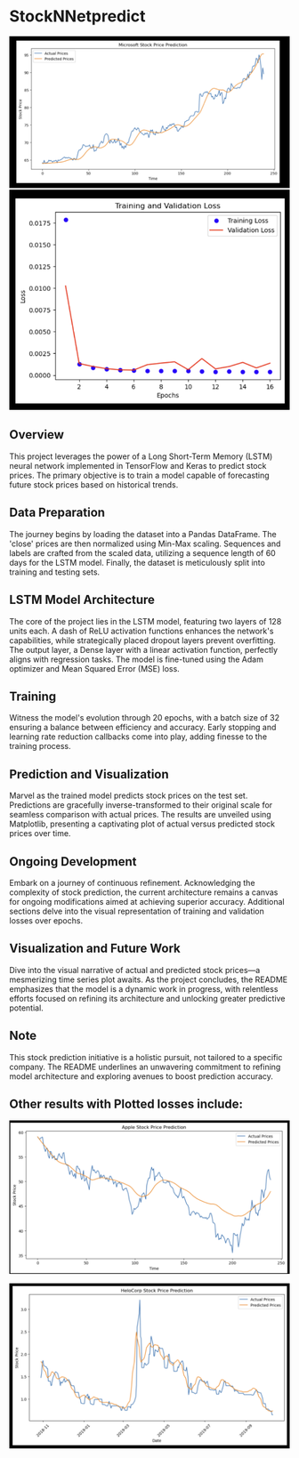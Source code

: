 # StockNNetpredict

![Stock Prediction](./Microsoft_pred.png)
![Stock Prediction](./Losses_Micorosoft.png)


## Overview
This project leverages the power of a Long Short-Term Memory (LSTM) neural network implemented in TensorFlow and Keras to predict stock prices. The primary objective is to train a model capable of forecasting future stock prices based on historical trends.

## Data Preparation
The journey begins by loading the dataset into a Pandas DataFrame. The 'close' prices are then normalized using Min-Max scaling. Sequences and labels are crafted from the scaled data, utilizing a sequence length of 60 days for the LSTM model. Finally, the dataset is meticulously split into training and testing sets.

## LSTM Model Architecture
The core of the project lies in the LSTM model, featuring two layers of 128 units each. A dash of ReLU activation functions enhances the network's capabilities, while strategically placed dropout layers prevent overfitting. The output layer, a Dense layer with a linear activation function, perfectly aligns with regression tasks. The model is fine-tuned using the Adam optimizer and Mean Squared Error (MSE) loss.

## Training
Witness the model's evolution through 20 epochs, with a batch size of 32 ensuring a balance between efficiency and accuracy. Early stopping and learning rate reduction callbacks come into play, adding finesse to the training process.

## Prediction and Visualization
Marvel as the trained model predicts stock prices on the test set. Predictions are gracefully inverse-transformed to their original scale for seamless comparison with actual prices. The results are unveiled using Matplotlib, presenting a captivating plot of actual versus predicted stock prices over time.

## Ongoing Development
Embark on a journey of continuous refinement. Acknowledging the complexity of stock prediction, the current architecture remains a canvas for ongoing modifications aimed at achieving superior accuracy. Additional sections delve into the visual representation of training and validation losses over epochs.

## Visualization and Future Work
Dive into the visual narrative of actual and predicted stock prices—a mesmerizing time series plot awaits. As the project concludes, the README emphasizes that the model is a dynamic work in progress, with relentless efforts focused on refining its architecture and unlocking greater predictive potential.

## Note
This stock prediction initiative is a holistic pursuit, not tailored to a specific company. The README underlines an unwavering commitment to refining model architecture and exploring avenues to boost prediction accuracy.

## Other results with Plotted losses include:

![Stock Prediction](./Apple_pred.png)

![Stock Prediction](./Helocorp_pred.png)



